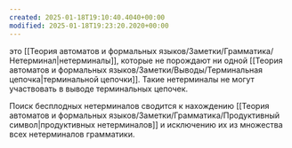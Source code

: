 ```yaml
---
created: 2025-01-18T19:10:40.4040+00:00
modified: 2025-01-18T19:23:20.2020+00:00
---
```

это [[Теория автоматов и формальных языков/Заметки/Грамматика/Нетерминал|нетерминалы]], которые не порождают ни одной [[Теория автоматов и формальных языков/Заметки/Выводы/Терминальная цепочка|терминальной цепочки]]. Такие нетерминалы не могут участвовать в выводе терминальных цепочек.

Поиск бесплодных нетерминалов сводится к нахождению [[Теория автоматов и формальных языков/Заметки/Грамматика/Продуктивный символ|продуктивных нетерминалов]] и исключению их из множества всех нетерминалов грамматики.